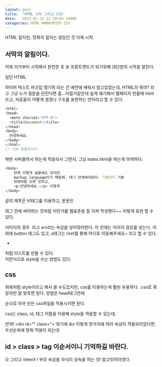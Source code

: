 ```yaml
---
layout: post
title:  "HTML 시작 그리고 CSS"
date:   2023-01-31 22:20:03 +0900
categories: HTML MARKUP언어 CSS
---
```


HTML 알지만, 정확히 알지는 않았던 것 이제 시작.

## 서막의 알림이다.

이제 이거부터 시작해서 완전한 초 보 프론트엔드가 되기위해 대단원의 시작을 알린다.

일단 HTML 

하이퍼 텍스트 마크업 렝기쥐 라는 건 예전에 배워서 알고있었는데, 
HTML이 뭐야? 라고 그냥 누가 질문을 던진다면 흠...이럴거같은데
쉽게 얘기해서 웹페이지 만들때 html쓰고, 자료들이 어떻게 생겼나 구조를 표현하는 언어라고 할 수 있다.

```javascript
<html>
<head>
  <meta charset="UTF-8">
  <title>Document</title>
</head>
<body>
  안녕하세요.
</body>
</html>
// 기본 템플릿이다. 
```

매번 서버올려서 하는게 적응되서 그런지, 그냥 index.html을 여는게 어색하다.

```javascript
<body>
    안에 이렇게 글을써도 되지만,
    markup language이기 때문에, 태그 안에써야한다. 기본이다 기본
    위에처럼 쓰면 안되고,
    <p>안녕하세요.</p> 이렇게
</body>
```

글의 제목은 h1태그를 이용하고, 본문은 <p>태그 안에 써야하는 것처럼 이런거를 웹표준을 잘 지켜 
작성햇다~~ 이렇게 표현 할 수 있다.

이미지의 경우 <img src=""> 라고 src라는 속성을 넣어줘야한다. 이 안에는 이미지 경로를 넣는다.
이외에 button 태그도 있고, a태그는 href를 통해 어디로 이동해주세요~ 라고 할 수 있다.

<ul><li></li></ul>처럼 리스트를 만들 수 있다.

<div style=""></div> 이런식으로 style을 쓰는 방법도 있다.

## css

위에처럼 style이라고 해서 쓸 수도있지만, css를 이용하는게 훨씬 유용하다.
.css로 확장자만 잘 맞추면 된다. 방법은 head태그안에
<link href="css의 경로" rel="stylesheet"> 순으로 아까 만든 css파일을 적용시키면 된다.

css는 class, id, 태그 이름을 이용해 style을 적용할 수 있는데,

만약! <div id="" class="> 여기에 div 이렇게 한가지에 여러 속성이 적용되어있다면,
우선순위에 맞춰 적용이 되는데

## id > class > tag 이순서이니 기억하길 바란다.

오 그리고 inherit ! 부모 속성을 자식이 상속을 하는 것! 알고잇어야겟다.
